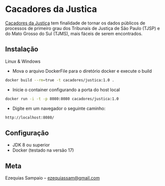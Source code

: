 # Cacadores da Justica
[Caçadores da Justiça](/#) tem finalidade de tornar os dados públicos de processos de primeiro grau dos Tribunais de Justiça de São Paulo (TJSP) e do Mato Grosso do Sul (TJMS), mais fáceis de serem encontrados.

## Instalação
Linux & Windows
- Mova o arquivo DockerFile para o diretório docker e execute o build
```sh
docker build --rm=true -t cacadores/justica:1.0 .
```
- Inicie o container configurando a porta do host local
```sh
docker run -i -t -p 8080:8080 cacadores/justica:1.0
```
- Digite em um navegador o seguinte caminho: 
```sh
http://localhost:8080/
```
## Configuração
- JDK 8 ou superior
- Docker (testado na versão 17)

## Meta
Ezequias Sampaio – ezequiassam@gmail.com